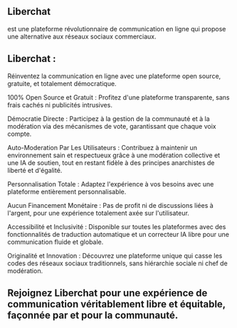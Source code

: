 ## Liberchat 
est une plateforme révolutionnaire de communication en ligne qui propose une alternative aux réseaux sociaux commerciaux.

## Liberchat : 
Réinventez la communication en ligne avec une plateforme open source, gratuite, et totalement démocratique.

100% Open Source et Gratuit : Profitez d'une plateforme transparente, sans frais cachés ni publicités intrusives.

Démocratie Directe : Participez à la gestion de la communauté et à la modération via des mécanismes de vote, garantissant que chaque voix compte.

Auto-Moderation Par Les Utilisateurs : Contribuez à maintenir un environnement sain et respectueux grâce à une modération collective et une IA de soutien, tout en restant fidèle à des principes anarchistes de liberté et d'égalité.

Personnalisation Totale : Adaptez l'expérience à vos besoins avec une plateforme entièrement personnalisable.

Aucun Financement Monétaire : Pas de profit ni de discussions liées à l'argent, pour une expérience totalement axée sur l'utilisateur.

Accessibilité et Inclusivité : Disponible sur toutes les plateformes avec des fonctionnalités de traduction automatique et un correcteur IA libre pour une communication fluide et globale.

Originalité et Innovation : Découvrez une plateforme unique qui casse les codes des réseaux sociaux traditionnels, sans hiérarchie sociale ni chef de modération.

## Rejoignez Liberchat pour une expérience de communication véritablement libre et équitable, façonnée par et pour la communauté.

